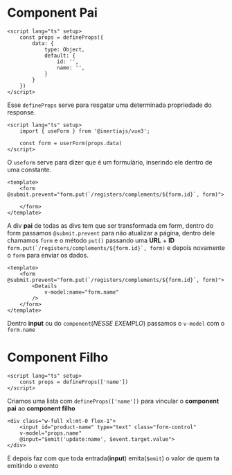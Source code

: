 # Component Pai
```
<script lang="ts" setup>
    const props = defineProps({
        data: {
            type: Object,
            default: {
                id: '',
                name: '',
            }
        }
    })
</script>
```
Esse ``defineProps`` serve para resgatar uma determinada propriedade do response.

```
<script lang="ts" setup>
    import { useForm } from '@inertiajs/vue3';

    const form = userForm(props.data)
</script>
```
O ``useform`` serve para dizer que é um formulário, inserindo ele dentro de uma constante.

```
<template>
    <form @submit.prevent="form.put(`/registers/complements/${form.id}`, form)">
        
    </form>
</template>
```
A div __pai__ de todas as divs tem que ser transformada em form, dentro do form passamos ``@submit.prevent`` para não atualizar a página, dentro dele chamamos ``form`` e o método ``put()`` passando uma __URL__ + __ID__ ``form.put(`/registers/complements/${form.id}`, form)``  e depois novamente o ``form`` para enviar os dados.

```
<template>
    <form @submit.prevent="form.put(`/registers/complements/${form.id}`, form)">
        <Details
            v-model:name="form.name"
        />
    </form>
</template>
```
Dentro __input__ ou do ``component``(_NESSE EXEMPLO_) passamos o ``v-model`` com o ``form.name``

# Component Filho
```
<script lang="ts" setup>
    const props = defineProps(['name'])
</script>
```
Criamos uma lista com ``defineProps(['name'])`` para vincular o __component pai__ ao __component filho__
```
<div class="w-full xl:mt-0 flex-1">
    <input id="product-name" type="text" class="form-control" 
    v-model="props.name" 
    @input="$emit('update:name', $event.target.value">
</div>
```
E depois faz com que toda entrada(__input__) emita(``$emit``) o valor de quem ta emitindo o evento